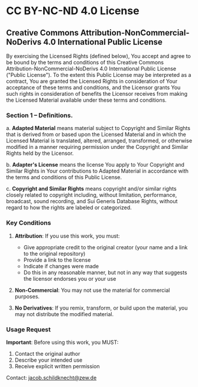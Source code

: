 # CC BY-NC-ND 4.0 License

## Creative Commons Attribution-NonCommercial-NoDerivs 4.0 International Public License

By exercising the Licensed Rights (defined below), You accept and agree to be bound by the terms and conditions of this Creative Commons Attribution-NonCommercial-NoDerivs 4.0 International Public License ("Public License"). To the extent this Public License may be interpreted as a contract, You are granted the Licensed Rights in consideration of Your acceptance of these terms and conditions, and the Licensor grants You such rights in consideration of benefits the Licensor receives from making the Licensed Material available under these terms and conditions.

### Section 1 – Definitions.

a. **Adapted Material** means material subject to Copyright and Similar Rights that is derived from or based upon the Licensed Material and in which the Licensed Material is translated, altered, arranged, transformed, or otherwise modified in a manner requiring permission under the Copyright and Similar Rights held by the Licensor.

b. **Adapter's License** means the license You apply to Your Copyright and Similar Rights in Your contributions to Adapted Material in accordance with the terms and conditions of this Public License.

c. **Copyright and Similar Rights** means copyright and/or similar rights closely related to copyright including, without limitation, performance, broadcast, sound recording, and Sui Generis Database Rights, without regard to how the rights are labeled or categorized.

### Key Conditions

1. **Attribution**: If you use this work, you must:
   - Give appropriate credit to the original creator (your name and a link to the original repository)
   - Provide a link to the license
   - Indicate if changes were made
   - Do this in any reasonable manner, but not in any way that suggests the licensor endorses you or your use

2. **Non-Commercial**: You may not use the material for commercial purposes.

3. **No Derivatives**: If you remix, transform, or build upon the material, you may not distribute the modified material.

### Usage Request

**Important**: Before using this work, you MUST:
1. Contact the original author
2. Describe your intended use
3. Receive explicit written permission

Contact: jacob.schildknecht@zew.de